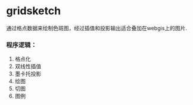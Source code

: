 # gridsketch

通过格点数据来绘制色斑图，经过插值和投影输出适合叠加在webgis上的图片.

### 程序逻辑：

1. 格点化
2. 双线性插值
3. 墨卡托投影
4. 绘图
5. 切图
6. 图例
